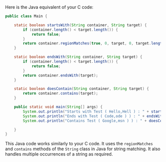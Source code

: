 Here is the Java equivalent of your C code:

```java
public class Main {

    static boolean startsWith(String container, String target) {
        if (container.length() < target.length()) {
            return false;
        }
        return container.regionMatches(true, 0, target, 0, target.length()));
    }

    static boolean endsWith(String container, String target) {
        if (container.length() < target.length()) {
            return false;
        }
        return container.endsWith(target);
    }

    static boolean doesContain(String container, String target) {
        return container.contains(target);
    }

    public static void main(String[] args) {
        System.out.println("Starts with Test ( Hello,Hell ) : " + startsWith("Hello","Hell")));
        System.out.println("Ends with Test ( Code,ode ) ) : " + endsWith("Code","ode")));
        System.out.println("Contains Test ( Google,msn ) ) : " + doesContain("Google","msn"))));

    }
}
```
This Java code works similarly to your C code. It uses the `regionMatches` and `contains` methods of the `String` class in Java for string matching. It also handles multiple occurrences of a string as required.
